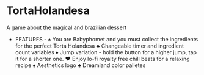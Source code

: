 # TortaHolandesa
A game about the magical and brazilian dessert

- FEATURES -
♠ You are Babyphomet and you must collect the ingredients for the perfect Torta Holandesa
♣ Changeable timer and ingredient count variables
♦ Jump variation - hold the button for a higher jump, tap it for a shorter one.
♥ Enjoy lo-fi royalty free chill beats for a relaxing recipe
♠ Aesthetics logo
♣ Dreamland color palletes
